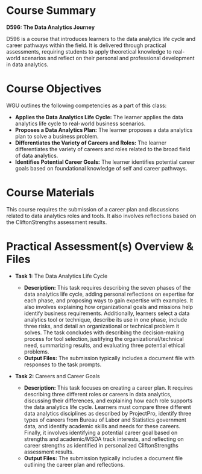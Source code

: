 # Course Summary
**D596: The Data Analytics Journey** 

D596 is a course that introduces learners to the data analytics life cycle and career pathways within the field. It is delivered through practical assessments, requiring students to apply theoretical knowledge to real-world scenarios and reflect on their personal and professional development in data analytics.
# Course Objectives 
WGU outlines the following competencies as a part of this class:
- **Applies the Data Analytics Life Cycle:** The learner applies the data analytics life cycle to real-world business scenarios.
- **Proposes a Data Analytics Plan:** The learner proposes a data analytics plan to solve a business problem.
- **Differentiates the Variety of Careers and Roles:** The learner differentiates the variety of careers and roles related to the broad field of data analytics.
- **Identifies Potential Career Goals:** The learner identifies potential career goals based on foundational knowledge of self and career pathways.
# Course Materials 
This course requires the submission of a career plan and discussions related to data analytics roles and tools. It also involves reflections based on the CliftonStrengths assessment results.
# Practical Assessment(s) Overview & Files
- **Task 1:** The Data Analytics Life Cycle
    - **Description:** This task requires describing the seven phases of the data analytics life cycle, adding personal reflections on expertise for each phase, and proposing ways to gain expertise with examples. It also involves explaining how organizational goals and missions help identify business requirements. Additionally, learners select a data analytics tool or technique, describe its use in one phase, include three risks, and detail an organizational or technical problem it solves. The task concludes with describing the decision-making process for tool selection, justifying the organizational/technical need, summarizing results, and evaluating three potential ethical problems.
  - **Output Files:** The submission typically includes a document file with responses to the task prompts.

- **Task 2:** Careers and Career Goals
    - **Description:** This task focuses on creating a career plan. It requires describing three different roles or careers in data analytics, discussing their differences, and explaining how each role supports the data analytics life cycle. Learners must compare three different data analytics disciplines as described by ProjectPro, identify three types of careers from Bureau of Labor and Statistics government data, and identify academic skills and needs for these careers. Finally, it involves identifying a potential career goal based on strengths and academic/MSDA track interests, and reflecting on career strengths as identified in personalized CliftonStrengths assessment results.
  - **Output Files:** The submission typically includes a document file outlining the career plan and reflections.
